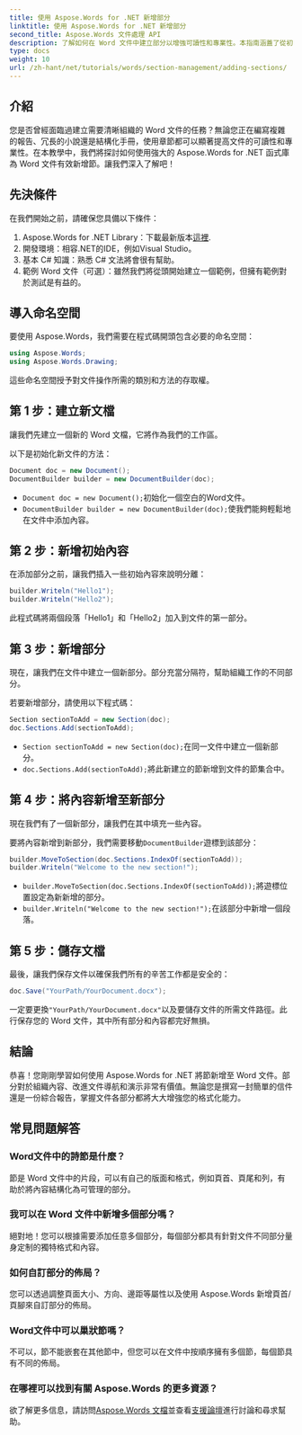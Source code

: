 ```yaml
---
title: 使用 Aspose.Words for .NET 新增部分
linktitle: 使用 Aspose.Words for .NET 新增部分
second_title: Aspose.Words 文件處理 API
description: 了解如何在 Word 文件中建立部分以增強可讀性和專業性。本指南涵蓋了從初始化文件到保存工作的所有內容。
type: docs
weight: 10
url: /zh-hant/net/tutorials/words/section-management/adding-sections/
---
```

## 介紹

您是否曾經面臨過建立需要清晰組織的 Word 文件的任務？無論您正在編寫複雜的報告、冗長的小說還是結構化手冊，使用章節都可以顯著提高文件的可讀性和專業性。在本教學中，我們將探討如何使用強大的 Aspose.Words for .NET 函式庫為 Word 文件有效新增節。讓我們深入了解吧！

## 先決條件

在我們開始之前，請確保您具備以下條件：

1. Aspose.Words for .NET Library：下載最新版本[這裡](https://releases.aspose.com/words/net/).
2. 開發環境：相容.NET的IDE，例如Visual Studio。
3. 基本 C# 知識：熟悉 C# 文法將會很有幫助。
4. 範例 Word 文件（可選）：雖然我們將從頭開始建立一個範例，但擁有範例對於測試是有益的。

## 導入命名空間

要使用 Aspose.Words，我們需要在程式碼開頭包含必要的命名空間：

```csharp
using Aspose.Words;
using Aspose.Words.Drawing;
```

這些命名空間授予對文件操作所需的類別和方法的存取權。

## 第 1 步：建立新文檔

讓我們先建立一個新的 Word 文檔，它將作為我們的工作區。

以下是初始化新文件的方法：

```csharp
Document doc = new Document();
DocumentBuilder builder = new DocumentBuilder(doc);
```

- `Document doc = new Document();`初始化一個空白的Word文件。
- `DocumentBuilder builder = new DocumentBuilder(doc);`使我們能夠輕鬆地在文件中添加內容。

## 第 2 步：新增初始內容

在添加部分之前，讓我們插入一些初始內容來說明分離：

```csharp
builder.Writeln("Hello1");
builder.Writeln("Hello2");
```

此程式碼將兩個段落「Hello1」和「Hello2」加入到文件的第一部分。

## 第 3 步：新增部分

現在，讓我們在文件中建立一個新部分。部分充當分隔符，幫助組織工作的不同部分。

若要新增部分，請使用以下程式碼：

```csharp
Section sectionToAdd = new Section(doc);
doc.Sections.Add(sectionToAdd);
```

- `Section sectionToAdd = new Section(doc);`在同一文件中建立一個新部分。
- `doc.Sections.Add(sectionToAdd);`將此新建立的節新增到文件的節集合中。

## 第 4 步：將內容新增至新部分

現在我們有了一個新部分，讓我們在其中填充一些內容。 

要將內容新增到新部分，我們需要移動`DocumentBuilder`遊標到該部分：

```csharp
builder.MoveToSection(doc.Sections.IndexOf(sectionToAdd));
builder.Writeln("Welcome to the new section!");
```

- `builder.MoveToSection(doc.Sections.IndexOf(sectionToAdd));`將遊標位置設定為新新增的部分。
- `builder.Writeln("Welcome to the new section!");`在該部分中新增一個段落。

## 第 5 步：儲存文檔

最後，讓我們保存文件以確保我們所有的辛苦工作都是安全的：

```csharp
doc.Save("YourPath/YourDocument.docx");
```

一定要更換`"YourPath/YourDocument.docx"`以及要儲存文件的所需文件路徑。此行保存您的 Word 文件，其中所有部分和內容都完好無損。

## 結論

恭喜！您剛剛學習如何使用 Aspose.Words for .NET 將節新增至 Word 文件。部分對於組織內容、改進文件導航和演示非常有價值。無論您是撰寫一封簡單的信件還是一份綜合報告，掌握文件各部分都將大大增強您的格式化能力。 

## 常見問題解答

### Word文件中的詩節是什麼？

節是 Word 文件中的片段，可以有自己的版面和格式，例如頁首、頁尾和列，有助於將內容結構化為可管理的部分。

### 我可以在 Word 文件中新增多個部分嗎？

絕對地！您可以根據需要添加任意多個部分，每個部分都具有針對文件不同部分量身定制的獨特格式和內容。

### 如何自訂部分的佈局？

您可以透過調整頁面大小、方向、邊距等屬性以及使用 Aspose.Words 新增頁首/頁腳來自訂部分的佈局。

### Word文件中可以巢狀節嗎？

不可以，節不能嵌套在其他節中，但您可以在文件中按順序擁有多個節，每個節具有不同的佈局。

### 在哪裡可以找到有關 Aspose.Words 的更多資源？

欲了解更多信息，請訪問[Aspose.Words 文檔](https://reference.aspose.com/words/net/)並查看[支援論壇](https://forum.aspose.com/c/words/8)進行討論和尋求幫助。